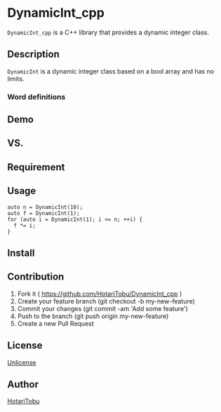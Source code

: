 # DynamicInt_cpp

`DynamicInt_cpp` is a C++ library that provides a dynamic integer class.

## Description

`DynamicInt` is a dynamic integer class based on a bool array and has no limits.

### Word definitions



## Demo



## VS.



## Requirement



## Usage

```
auto n = DynamicInt(10);
auto f = DynamicInt(1);
for (auto i = DynamicInt(1); i <= n; ++i) {
  f *= i;
}
```

## Install



## Contribution

1. Fork it ( https://github.com/HotariTobu/DynamicInt_cpp )
2. Create your feature branch (git checkout -b my-new-feature)
3. Commit your changes (git commit -am 'Add some feature')
4. Push to the branch (git push origin my-new-feature)
5. Create a new Pull Request

## License

[Unlicense](LICENSE)

## Author

[HotariTobu](https://github.com/HotariTobu)
